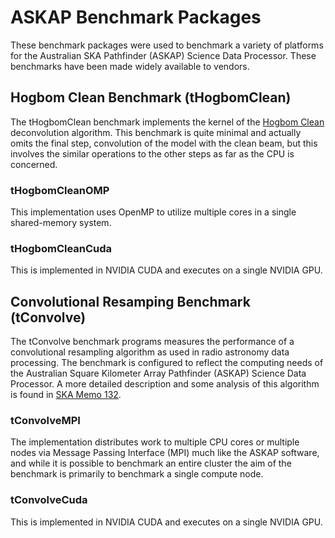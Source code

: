 ASKAP Benchmark Packages
========================

These benchmark packages were used to benchmark a variety of platforms for the Australian
SKA Pathfinder (ASKAP) Science Data Processor. These benchmarks have been made widely
available to vendors.

Hogbom Clean Benchmark (tHogbomClean)
-------------------------------------
The tHogbomClean benchmark implements the kernel of the [Hogbom Clean](http://cdsads.u-strasbg.fr/abs/1974A%26AS...15..417H)
deconvolution algorithm.  This benchmark is quite minimal and actually omits the final step,
convolution of the model with the clean beam, but this involves the similar operations to
the other steps as far as the CPU is concerned.

### tHogbomCleanOMP
This implementation uses OpenMP to utilize multiple cores in a single shared-memory system.

### tHogbomCleanCuda
This is implemented in NVIDIA CUDA and executes on a single NVIDIA GPU.

Convolutional Resamping Benchmark (tConvolve)
---------------------------------------------

The tConvolve benchmark programs measures the performance of a convolutional
resampling algorithm as used in radio astronomy data processing. The benchmark is
configured to reflect the computing needs of the Australian Square Kilometer Array
Pathfinder (ASKAP) Science Data Processor. A more detailed description and some analysis
of this algorithm is found in [SKA Memo 132](http://www.skatelescope.org/uploaded/59116_132_Memo_Humphreys.pdf).

### tConvolveMPI
The implementation distributes work to multiple CPU cores or multiple nodes via Message
Passing Interface (MPI) much like the ASKAP software, and while it is possible to
benchmark an entire cluster the aim of the benchmark is primarily to benchmark a single compute node.

### tConvolveCuda
This is implemented in NVIDIA CUDA and executes on a single NVIDIA GPU.

